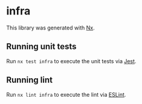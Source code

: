 # infra

This library was generated with [Nx](https://nx.dev).

## Running unit tests

Run `nx test infra` to execute the unit tests via [Jest](https://jestjs.io).

## Running lint

Run `nx lint infra` to execute the lint via [ESLint](https://eslint.org/).
